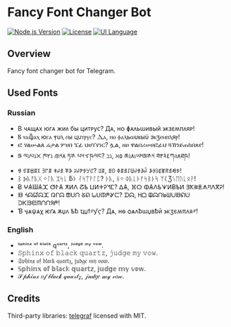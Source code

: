 ﻿# Fancy Font Changer Bot
 
[![Node.js Version](https://img.shields.io/badge/Version-Node.js_21.2.0-blue.svg)]([https://shields.io/](https://dotnet.microsoft.com/)) [![License](https://img.shields.io/badge/License-GPL_3.0-green.svg)]([https://shields.io/](https://github.com/lebedeva-svetlana/NameGeneratorLib/blob/main/LICENSE.md)) [![UI Language](https://img.shields.io/badge/UI_Language-RU-yellow.svg)]([https://shields.io/])

## Overview

Fancy font changer bot for Telegram.

## Used Fonts

### Russian

- В чᴀщᴀх юᴦᴀ жиᴧ бы циᴛᴩуᴄ? Дᴀ, нᴏ ɸᴀᴧьɯиʙый ϶ᴋɜᴇʍᴨᴧяᴩ!
- Ⲃ ⳡⲁⳃⲁⲭ юⲅⲁ ⲯυⲗ ⳝы цυⲧⲣⲩⲥ? Ⲇⲁ, ⲏⲟ ⲫⲁⲗьⲱυⲃыύ эⲕⳅⲉⲙⲡⲗяⲣ!
- ፎ ሃልሡልጰ ሬታል ሦሀበ ፔፊ ህሀፐየነር? ሏል, ዘዐ ዋልበሪሠሀፎፊህ ጓኸንይጠከበጸየ!
- ཋ ལℷཔℷ྾ ཁ۲ℷ ᜈ༥۸ ཏ༁ པ༥ᜎཥལང? ℶℷ, ℵ٥ ཆℷ۸เཡ༥ཋ༁༥ ཟ۴༣٤ཀก۸ཐཥ!
- ꃃ ꃏꁲꁁꁲꉧ ꎆ꒕ꁲ ꁘꈤꀊ ꃥꎪ ꈥꈤꉢꉣꌦꊐ? ꅓꁲ, ꍬꏿ ꂈꁲꀊꋍꅐꈤꃃꎪꈣ ꎪꂪ꒱ꂅꂵꊮꀊꂼꉣ!
- ᛒ Ⰽᚣᚡᚣᚷ ᛜᛚᚣ ᛯᛋᚳ ƃᚦ ᛮᛋᛠᚹᚴᛈ? ᚦᚣ, ᚺᛜ ᛰᚣᚳᚦᚠᛋᛒᚦᛪ ᛘᛕƷᛊᛖᚢᚳᛟᚹ!
- Ƀ ⵖѦƜѦⵋ ⵚⵤѦ ⵅⵍⴷ ⵒѣ ⵡⵍⵜᎮᖿⵎ? ⵠѦ, ⴼⵔ ⵀѦⴷѣᗐⵍɃѣⵍ ⴺҞᕒⵟᗑगⴷⴳᎮ!
- ᙖ ᔦᗣᘺᗣⵋ ᕡᒋᗣ ᙧᑌᙁ ᘜᕠ ᘈᑌᙢᖘᎽᙅ? ᗪᗣ, ᕼᗝ ᙨᗣᙁᖚᗯᑌᙖᕠᕫ ᑓᏦᙐᙓᗰᑎᙁᖆᖘ!
- Ɓ ӌѧѱѧχ ѥґѧ ѫџʌ ѣƀ ҵџϯⱀƴҁ? Дѧ, ʜѳ ѻѧʌƀɯџʙƀӣ ϶κӡєʍπʌᴙⱀ!

### English

- ˢᵖʰⁱⁿˣ ᵒᶠ ᵇˡᵃᶜᵏ qᵘᵃʳᵗᶻ, ʲᵘᵈᵍᵉ ᵐʸ ᵛᵒʷ.
- 𝚂𝚙𝚑𝚒𝚗𝚡 𝚘𝚏 𝚋𝚕𝚊𝚌𝚔 𝚚𝚞𝚊𝚛𝚝𝚣, 𝚓𝚞𝚍𝚐𝚎 𝚖𝚢 𝚟𝚘𝚠.
- 𝔖𝔭𝔥𝔦𝔫𝔵 𝔬𝔣 𝔟𝔩𝔞𝔠𝔨 𝔮𝔲𝔞𝔯𝔱𝔷, 𝔧𝔲𝔡𝔤𝔢 𝔪𝔶 𝔳𝔬𝔴.
- 𝕊𝕡𝕙𝕚𝕟𝕩 𝕠𝕗 𝕓𝕝𝕒𝕔𝕜 𝕢𝕦𝕒𝕣𝕥𝕫, 𝕛𝕦𝕕𝕘𝕖 𝕞𝕪 𝕧𝕠𝕨.
- 𝒮𝓅𝒽𝒾𝓃𝓍 𝑜𝒻 𝒷𝓁𝒶𝒸𝓀 𝓆𝓊𝒶𝓇𝓉𝓏, 𝒿𝓊𝒹𝑔𝑒 𝓂𝓎 𝓋𝑜𝓌.

## Credits

Third-party libraries: [telegraf](https://github.com/influxdata/telegraf) licensed with MIT.
